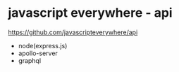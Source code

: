 # javascript everywhere - api

https://github.com/javascripteverywhere/api

- node(express.js)
- apollo-server
- graphql
